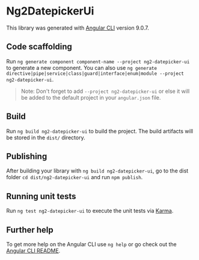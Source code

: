 # Ng2DatepickerUi

This library was generated with [Angular CLI](https://github.com/angular/angular-cli) version 9.0.7.

## Code scaffolding

Run `ng generate component component-name --project ng2-datepicker-ui` to generate a new component. You can also use `ng generate directive|pipe|service|class|guard|interface|enum|module --project ng2-datepicker-ui`.
> Note: Don't forget to add `--project ng2-datepicker-ui` or else it will be added to the default project in your `angular.json` file. 

## Build

Run `ng build ng2-datepicker-ui` to build the project. The build artifacts will be stored in the `dist/` directory.

## Publishing

After building your library with `ng build ng2-datepicker-ui`, go to the dist folder `cd dist/ng2-datepicker-ui` and run `npm publish`.

## Running unit tests

Run `ng test ng2-datepicker-ui` to execute the unit tests via [Karma](https://karma-runner.github.io).

## Further help

To get more help on the Angular CLI use `ng help` or go check out the [Angular CLI README](https://github.com/angular/angular-cli/blob/master/README.md).
